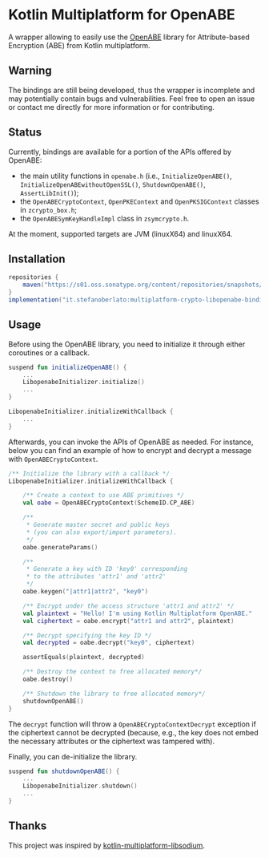# Kotlin Multiplatform for OpenABE

A wrapper allowing to easily use the [OpenABE](https://github.com/zeutro/openabe) library for Attribute-based Encryption (ABE) from Kotlin multiplatform.


## Warning

The bindings are still being developed, thus the wrapper is incomplete and may potentially contain bugs and vulnerabilities. Feel free to open an issue or contact me directly for more information or for contributing.


## Status

Currently, bindings are available for a portion of the APIs offered by OpenABE:
* the main utility functions in `openabe.h` (i.e., `InitializeOpenABE()`, `InitializeOpenABEwithoutOpenSSL()`, `ShutdownOpenABE()`, `AssertLibInit()`);
* the `OpenABECryptoContext`, `OpenPKEContext` and `OpenPKSIGContext` classes in `zcrypto_box.h`;
* the `OpenABESymKeyHandleImpl` class in `zsymcrypto.h`.

At the moment, supported targets are JVM (linuxX64) and linuxX64.


## Installation

```gradle
repositories {
    maven("https://s01.oss.sonatype.org/content/repositories/snapshots/")
}
implementation("it.stefanoberlato:multiplatform-crypto-libopenabe-bindings:0.0.15-SNAPSHOT")
```

## Usage

Before using the OpenABE library, you need to initialize it through either coroutines or a callback.

```kotlin
suspend fun initializeOpenABE() {
    ...
    LibopenabeInitializer.initialize()
    ...
}
```

```kotlin
LibopenabeInitializer.initializeWithCallback {
    ... 
}
```

Afterwards, you can invoke the APIs of OpenABE as needed. For instance, below you can find an example of how to encrypt and decrypt a message with `OpenABECryptoContext`.

```kotlin
/** Initialize the library with a callback */
LibopenabeInitializer.initializeWithCallback {

    /** Create a context to use ABE primitives */
    val oabe = OpenABECryptoContext(SchemeID.CP_ABE)

    /**
     * Generate master secret and public keys
     * (you can also export/import parameters).
     */
    oabe.generateParams()

    /**
     * Generate a key with ID 'key0' corresponding
     * to the attributes 'attr1' and 'attr2'
     */
    oabe.keygen("|attr1|attr2", "key0")

    /** Encrypt under the access structure 'attr1 and attr2' */
    val plaintext = "Hello! I'm using Kotlin Multiplatform OpenABE."
    val ciphertext = oabe.encrypt("attr1 and attr2", plaintext)

    /** Decrypt specifying the key ID */
    val decrypted = oabe.decrypt("key0", ciphertext)

    assertEquals(plaintext, decrypted)

    /** Destroy the context to free allocated memory*/
    oabe.destroy()

    /** Shutdown the library to free allocated memory*/
    shutdownOpenABE()
}
```

The `decrypt` function will throw a `OpenABECryptoContextDecrypt` exception if the ciphertext cannot be decrypted (because, e.g., the key does not embed the necessary attributes or the ciphertext was tampered with).

Finally, you can de-initialize the library.

```kotlin
suspend fun shutdownOpenABE() {
    ...
    LibopenabeInitializer.shutdown()
    ...
}
```


## Thanks

This project was inspired by [kotlin-multiplatform-libsodium](https://github.com/ionspin/kotlin-multiplatform-libsodium).
